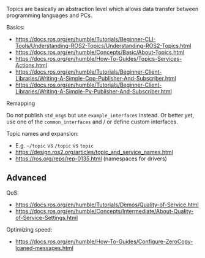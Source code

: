 Topics are basically an abstraction level which allows data transfer between programming languages and PCs.

Basics:
- <https://docs.ros.org/en/humble/Tutorials/Beginner-CLI-Tools/Understanding-ROS2-Topics/Understanding-ROS2-Topics.html>
- <https://docs.ros.org/en/humble/Concepts/Basic/About-Topics.html>
- <https://docs.ros.org/en/humble/How-To-Guides/Topics-Services-Actions.html>
- <https://docs.ros.org/en/humble/Tutorials/Beginner-Client-Libraries/Writing-A-Simple-Cpp-Publisher-And-Subscriber.html>
- <https://docs.ros.org/en/humble/Tutorials/Beginner-Client-Libraries/Writing-A-Simple-Py-Publisher-And-Subscriber.html>

Remapping

Do not publish `std_msgs` but use `example_interfaces` instead. Or better yet, use one of the `common_interfaces` and / or define custom interfaces.

Topic names and expansion:
- E.g. `~/topic` vs `/topic` vs `topic`
- <https://design.ros2.org/articles/topic_and_service_names.html>
- <https://ros.org/reps/rep-0135.html> (namespaces for drivers)

## Advanced

QoS:
- <https://docs.ros.org/en/humble/Tutorials/Demos/Quality-of-Service.html>
- <https://docs.ros.org/en/humble/Concepts/Intermediate/About-Quality-of-Service-Settings.html>

Optimizing speed:
- <https://docs.ros.org/en/humble/How-To-Guides/Configure-ZeroCopy-loaned-messages.html>
